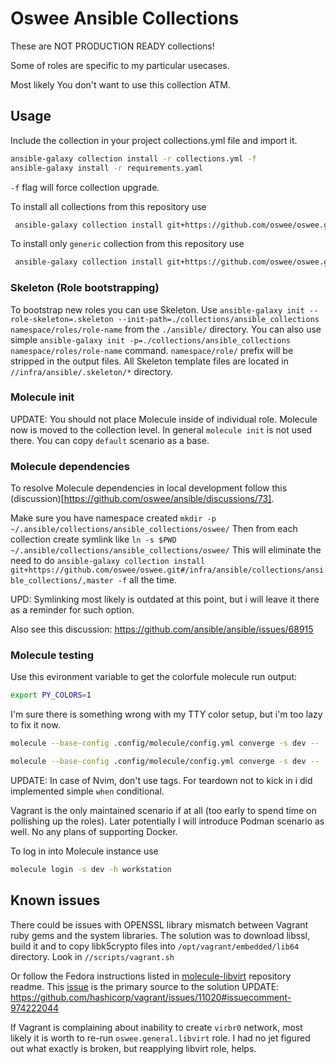 # Oswee Ansible Collections

These are NOT PRODUCTION READY collections!

Some of roles are specific to my particular usecases.

Most likely You don't want to use this collection ATM.

## Usage

Include the collection in your project collections.yml file and import it.

```bash
ansible-galaxy collection install -r collections.yml -f
ansible-galaxy install -r requirements.yaml
```

`-f` flag will force collection upgrade.

To install all collections from this repository use

```bash
 ansible-galaxy collection install git+https://github.com/oswee/oswee.git#/infra/ansible/collections/ansible_collections/oswee,master
```

To install only `generic` collection from this repository use

```bash
 ansible-galaxy collection install git+https://github.com/oswee/oswee.git#/infra/ansible/collections/ansible_collections/oswee/generic/,master
```

### Skeleton (Role bootstrapping)

To bootstrap new roles you can use Skeleton.
Use `ansible-galaxy init --role-skeleton=.skeleton --init-path=./collections/ansible_collections namespace/roles/role-name` from the `./ansible/` directory.
You can also use simple `ansible-galaxy init -p=./collections/ansible_collections namespace/roles/role-name` command.
`namespace/role/` prefix will be stripped in the output files.
All Skeleton template files are located in `//infra/ansible/.skeleton/*` directory.

### Molecule init

UPDATE: You should not place Molecule inside of individual role. Molecule now is moved to the collection
level.
In general `molecule init` is not used there. You can copy `default` scenario as a base.

### Molecule dependencies

To resolve Molecule dependencies in local development follow this (discussion)[https://github.com/oswee/ansible/discussions/73].

Make sure you have namespace created `mkdir -p ~/.ansible/collections/ansible_collections/oswee/`
Then from each collection create symlink like `ln -s $PWD ~/.ansible/collections/ansible_collections/oswee/`
This will eliminate the need to do `ansible-galaxy collection install git+https://github.com/oswee/oswee.git#/infra/ansible/collections/ansible_collections/,master -f`
all the time.

UPD: Symlinking most likely is outdated at this point, but i will leave it there as a reminder for such option.

Also see this discussion: https://github.com/ansible/ansible/issues/68915

### Molecule testing

Use this evironment variable to get the colorfule molecule run output:

```bash
export PY_COLORS=1
```

I'm sure there is something wrong with my TTY color setup, but i'm too lazy to fix it now.

```bash
molecule --base-config .config/molecule/config.yml converge -s dev -- --limit bastion --tags envoy
```

```bash
molecule --base-config .config/molecule/config.yml converge -s dev -- --limit workstations --tags nvim.modules.lsp
```

UPDATE: In case of Nvim, don't use tags. For teardown not to kick in i did implemented simple `when` conditional.

Vagrant is the only maintained scenario if at all (too early to spend time on pollishing up the roles).
Later potentially I will introduce Podman scenario as well.
No any plans of supporting Docker.

To log in into Molecule instance use

```bash
molecule login -s dev -h workstation
```

## Known issues

There could be issues with OPENSSL library mismatch between Vagrant ruby gems and the
system libraries. The solution was to download libssl, build it and to copy libk5crypto files into
`/opt/vagrant/embedded/lib64` directory. Look in `//scripts/vagrant.sh`

Or follow the Fedora instructions listed in [molecule-libvirt](https://github.com/ansible-community/molecule-libvirt) repository readme.
This [issue](https://github.com/hashicorp/vagrant/issues/11020) is the primary source to the solution
UPDATE: https://github.com/hashicorp/vagrant/issues/11020#issuecomment-974222044

If Vagrant is complaining about inability to create `virbr0` network, most likely it is worth to re-run
`oswee.general.libvirt` role.
I had no jet figured out what exactly is broken, but reapplying libvirt role, helps.
